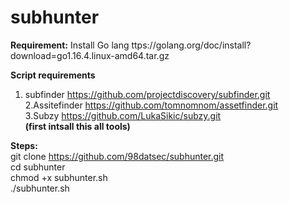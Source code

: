 # subhunter


<b>Requirement:</b>
Install Go lang ttps://golang.org/doc/install?download=go1.16.4.linux-amd64.tar.gz

<b>Script requirements </b> <br>
1. subfinder https://github.com/projectdiscovery/subfinder.git <br>
2.Assitefinder https://github.com/tomnomnom/assetfinder.git<br>
3.Subzy https://github.com/LukaSikic/subzy.git <br>
<b>(first intsall this all tools)</b> <br>

<b>Steps:</b> <br>
git clone https://github.com/98datsec/subhunter.git <br>
cd subhunter <br>
chmod +x subhunter.sh <br>
./subhunter.sh <br>
